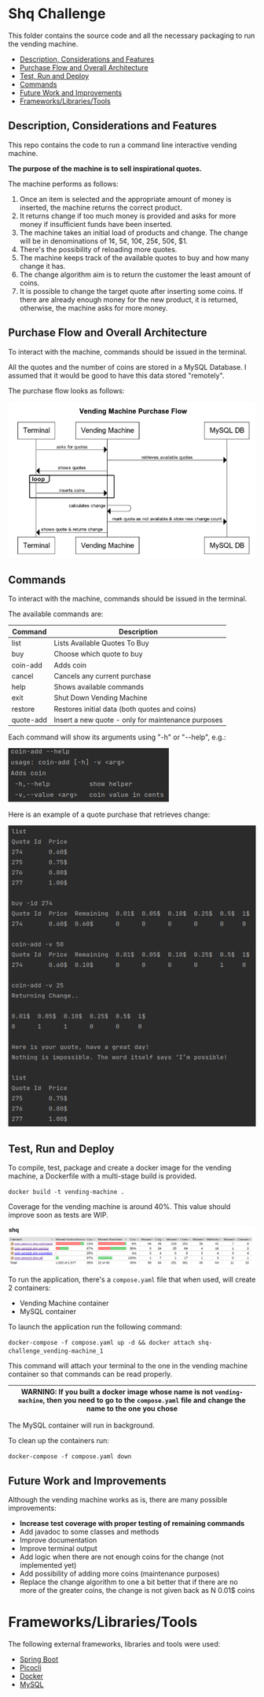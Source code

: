 # Shq Challenge

This folder contains the source code and all the necessary packaging to run the vending machine.

- [Description, Considerations and Features](#description-considerations-and-features)
- [Purchase Flow and Overall Architecture](#purchase-flow-and-overall-architecture)
- [Test, Run and Deploy](#test-run-and-deploy)
- [Commands](#commands)
- [Future Work and Improvements](#future-work-and-improvements)
- [Frameworks/Libraries/Tools](#frameworkslibrariestools)

## Description, Considerations and Features

This repo contains the code to run a command line interactive vending machine. 

**The purpose of the machine is to sell inspirational quotes.**

The machine performs as follows:

1. Once an item is selected and the appropriate amount of money is inserted, the machine returns the correct product.
2. It returns change if too much money is provided and asks for more money if insufficient funds have been inserted.
3. The machine takes an initial load of products and change. The change will be in denominations of 1¢, 5¢, 10¢, 25¢, 50¢, $1.
4. There's the possibility of reloading more quotes.
5. The machine keeps track of the available quotes to buy and how many change it has.
6. The change algorithm aim is to return the customer the least amount of coins.
7. It is possible to change the target quote after inserting some coins. If there are already enough money for the new product, it is returned, otherwise, the machine asks for more money.

## Purchase Flow and Overall Architecture

To interact with the machine, commands should be issued in the terminal.

All the quotes and the number of coins are stored in a MySQL Database. I assumed that it would be good to have this data stored "remotely".

The purchase flow looks as follows:

![Purchase Flow](./static/purchase_flow.png)

## Commands

To interact with the machine, commands should be issued in the terminal.

The available commands are:

Command | Description
--- | --- 
list | Lists Available Quotes To Buy
buy | Choose which quote to buy
coin-add | Adds coin
cancel | Cancels any current purchase
help | Shows available commands
exit | Shut Down Vending Machine
restore | Restores initial data (both quotes and coins)
quote-add | Insert a new quote - only for maintenance purposes

Each command will show its arguments using "-h" or "--help", e.g.:

![Help](./static/help.png)

Here is an example of a quote purchase that retrieves change:

![Purchase](./static/purchase.png)

## Test, Run and Deploy

To compile, test, package and create a docker image for the vending machine, a Dockerfile with a multi-stage build is provided.

`docker build -t vending-machine .`

Coverage for the vending machine is around 40%. This value should improve soon as tests are WIP.

![Tests Coverage](./static/coverage.png)

To run the application, there's a `compose.yaml` file that when used, will create 2 containers:
* Vending Machine container
* MySQL container

To launch the application run the following command:

`docker-compose -f compose.yaml up -d && docker attach shq-challenge_vending-machine_1`

This command will attach your terminal to the one in the vending machine container so that commands can be read properly. 

| WARNING: If you built a docker image whose name is not `vending-machine`, then you need to go to the `compose.yaml` file and change the name to the one you chose |
| --- |

The MySQL container will run in background.

To clean up the containers run:

`docker-compose -f compose.yaml down`

## Future Work and Improvements
Although the vending machine works as is, there are many possible improvements:
* **Increase test coverage with proper testing of remaining commands**
* Add javadoc to some classes and methods
* Improve documentation
* Improve terminal output
* Add logic when there are not enough coins for the change (not implemented yet)
* Add possibility of adding more coins (maintenance purposes)
* Replace the change algorithm to one a bit better that if there are no more of the greater coins, the change is not given back as N 0.01$ coins

# Frameworks/Libraries/Tools
The following external frameworks, libraries and tools were used:
* [Spring Boot](https://spring.io/projects/spring-boot)
* [Picocli](https://github.com/remkop/picocli)
* [Docker](https://www.docker.com/)
* [MySQL](https://www.mysql.com/)